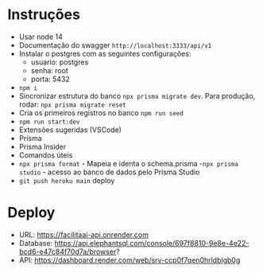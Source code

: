 # Instruções
 - Usar node 14
 - Documentação do swagger `http://localhost:3333/api/v1`
 - Instalar o postgres com as seguintes configurações:
   - usuario: postgres
   - senha: root
   - porta: 5432
 - `npm i`
 - Sincronizar estrutura do banco `npx prisma migrate dev`. Para produção, rodar: `npx prisma migrate reset`
 - Cria os primeiros registros no banco `npm run seed`
 - `npm run start:dev`
 - Extensões sugeridas (VSCode)
  - Prisma
  - Prisma Insider
- Comandos úteis
 - `npx prisma format` - Mapeia e identa o schema.prisma
 -`npx prisma studio` - acesso ao banco de dados pelo Prisma Studio
 - `git push heroku main` deploy

# Deploy
 - URL: https://facilitaai-api.onrender.com
 - Database: https://api.elephantsql.com/console/697f8810-9e8e-4e22-bcd6-e47c84f70d7a/browser?
 - API: https://dashboard.render.com/web/srv-ccp0f7qen0hrldblgb0g